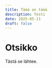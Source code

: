 ```yaml
---
title: Tämä on tämä
description: Testi
date: 2025-05-11
draft: false
---
```

# Otsikko

Tästä se lähtee.